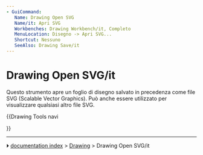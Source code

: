 ```yaml
---
- GuiCommand:
   Name: Drawing Open SVG
   Name/it: Apri SVG
   Workbenches: Drawing Workbench/it, Completo
   MenuLocation: Disegno -> Apri SVG...
   Shortcut: Nessuno
   SeeAlso: Drawing Save/it
---
```


# Drawing Open SVG/it

Questo strumento apre un foglio di disegno salvato in precedenza come file SVG (Scalable Vector Graphics). Può anche essere utilizzato per visualizzare qualsiasi altro file SVG.








{{Drawing Tools navi

}}



---
⏵ [documentation index](../README.md) > [Drawing](Category_Drawing.md) > Drawing Open SVG/it
